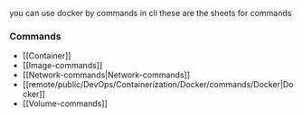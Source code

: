 you can use docker by commands in cli 
these are the sheets for commands
### Commands
- [[Container]]
- [[Image-commands]]
- [[Network-commands|Network-commands]]
- [[remote/public/DevOps/Containerization/Docker/commands/Docker|Docker]]
- [[Volume-commands]]
